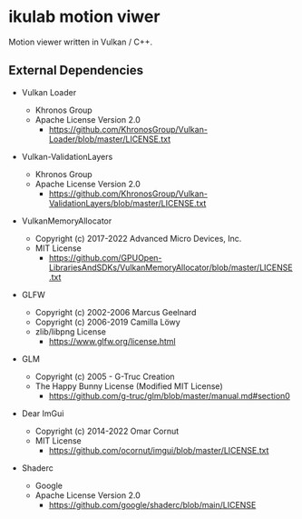 # ikulab motion viwer

Motion viewer written in Vulkan / C++.

## External Dependencies

- Vulkan Loader
  - Khronos Group
  - Apache License Version 2.0
    - https://github.com/KhronosGroup/Vulkan-Loader/blob/master/LICENSE.txt

- Vulkan-ValidationLayers
  - Khronos Group
  - Apache License Version 2.0
    - https://github.com/KhronosGroup/Vulkan-ValidationLayers/blob/master/LICENSE.txt

- VulkanMemoryAllocator
  - Copyright (c) 2017-2022 Advanced Micro Devices, Inc.
  - MIT License
    - https://github.com/GPUOpen-LibrariesAndSDKs/VulkanMemoryAllocator/blob/master/LICENSE.txt

- GLFW
  - Copyright (c) 2002-2006 Marcus Geelnard
  - Copyright (c) 2006-2019 Camilla Löwy
  - zlib/libpng License
    - https://www.glfw.org/license.html

- GLM
  - Copyright (c) 2005 - G-Truc Creation
  - The Happy Bunny License (Modified MIT License)
    - https://github.com/g-truc/glm/blob/master/manual.md#section0

- Dear ImGui
  - Copyright (c) 2014-2022 Omar Cornut
  - MIT License
    - https://github.com/ocornut/imgui/blob/master/LICENSE.txt

- Shaderc
  - Google
  - Apache License Version 2.0 
    - https://github.com/google/shaderc/blob/main/LICENSE
